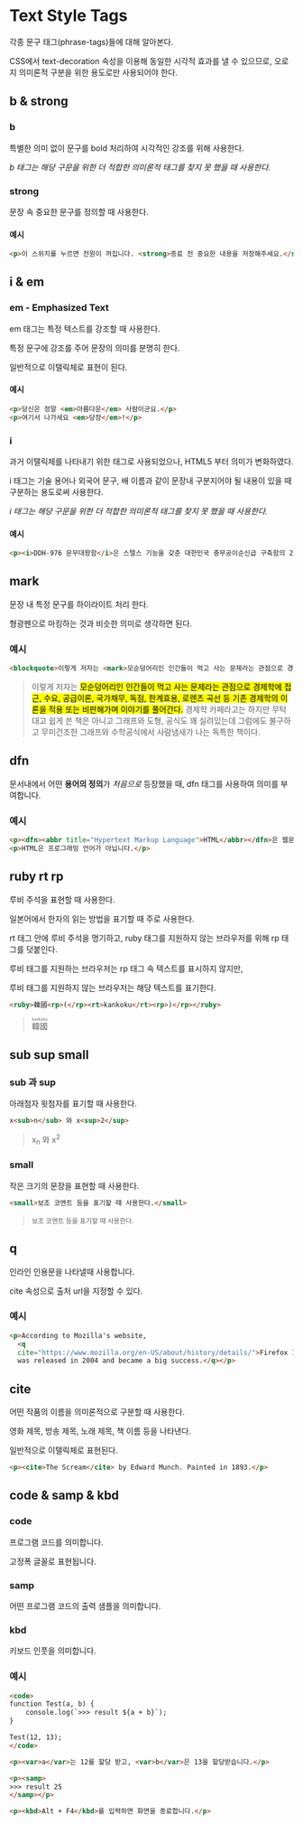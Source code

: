 # Text Style Tags

각종 문구 태그(phrase-tags)들에 대해 알아본다.

CSS에서 text-decoration 속성을 이용해 동일한 시각적 효과를 낼 수 있으므로, 오로지 의미론적 구분을 위한 용도로만 사용되어야 한다.

## b & strong

### b

특별한 의미 없이 문구를 bold 처리하여 시각적인 강조를 위해 사용한다.

*b 태그는 해당 구문을 위한 더 적합한 의미론적 태그를 찾지 못 했을 때 사용한다.*

### strong

문장 속 중요한 문구를 정의할 때 사용한다.

#### 예시

```html
<p>이 스위치를 누르면 전원이 꺼집니다. <strong>종료 전 중요한 내용을 저장해주세요.</strong></p>
```

## i & em

### em - Emphasized Text

em 태그는 특정 텍스트를 강조할 때 사용한다.

특정 문구에 강조를 주어 문장의 의미를 분명히 한다.

일반적으로 이탤릭체로 표현이 된다.

#### 예시

```html
<p>당신은 정말 <em>아름다운</em> 사람이군요.</p>
<p>여기서 나가세요 <em>당장</em>!</p>
```

### i

과거 이탤릭체를 나타내기 위한 태그로 사용되었으나, HTML5 부터 의미가 변화하였다.

i 태그는 기술 용어나 외국어 문구, 배 이름과 같이 문장내 구분지어야 될 내용이 있을 때 구분하는 용도로써 사용한다.

*i 태그는 해당 구문을 위한 더 적합한 의미론적 태그를 찾지 못 했을 때 사용한다.*

#### 예시

```html
<p><i>DDH-976 문무대왕함</i>은 스텔스 기능을 갖춘 대한민국 충무공이순신급 구축함의 2번함이다.</p>
```

## mark

문장 내 특정 문구를 하이라이트 처리 한다.

형광펜으로 마킹하는 것과 비슷한 의미로 생각하면 된다.

### 예시

```html
<blockquote>이렇게 저자는 <mark>모순덩어리인 인간들이 먹고 사는 문제라는 관점으로 경제학에 접근, 수요, 공급이론, 국가채무, 독점, 한계효용, 로렌츠 곡선 등 기존 경제학의 이론을 적용 또는 비판해가며 이야기를 풀어간다.</mark> 경제학 카페라고는 하지만 무턱대고 쉽게 쓴 책은 아니고 그래프와 도형, 공식도 꽤 실려있는데 그럼에도 불구하고 무미건조한 그래프와 수학공식에서 사람냄새가 나는 독특한 책이다.</blockquote>
```

<blockquote>이렇게 저자는 <mark>모순덩어리인 인간들이 먹고 사는 문제라는 관점으로 경제학에 접근, 수요, 공급이론, 국가채무, 독점, 한계효용, 로렌츠 곡선 등 기존 경제학의 이론을 적용 또는 비판해가며 이야기를 풀어간다.</mark> 경제학 카페라고는 하지만 무턱대고 쉽게 쓴 책은 아니고 그래프와 도형, 공식도 꽤 실려있는데 그럼에도 불구하고 무미건조한 그래프와 수학공식에서 사람냄새가 나는 독특한 책이다.</blockquote>

## dfn

문서내에서 어떤 **용어의 정의**가 *처음으로* 등장했을 때, dfn 태그를 사용하여 의미를 부여합니다.

### 예시

```html
<p><dfn><abbr title="Hypertext Markup Language">HTML</abbr></dfn>은 웹문서의 각 내용과 속성에 대한 부분을 구조적으로 구분하여 기록하기 위해 사용하는 언어입니다.</p>
<p>HTML은 프로그래밍 언어가 아닙니다.</p>
```

## ruby rt rp

루비 주석을 표현할 때 사용한다.

일본어에서 한자의 읽는 방법을 표기할 때 주로 사용한다.

rt 태그 안에 루비 주석을 명기하고, ruby 태그를 지원하지 않는 브라우저를 위해 rp 태그를 덧붙인다.

루비 태그를 지원하는 브라우저는 rp 태그 속 텍스트를 표시하지 않지만,

루비 태그를 지원하지 않는 브라우저는 해당 텍스트를 표기한다.

```html
<ruby>韓國<rp>(</rp><rt>kankoku</rt><rp>)</rp></ruby>
```

> <ruby>韓國<rp>(</rp><rt>kankoku</rt><rp>)</rp></ruby>

## sub sup small

### sub 과 sup

아래첨자 윗첨자를 표기할 때 사용한다.

```html
x<sub>n</sub> 와 x<sup>2</sup>
```

> x<sub>n</sub> 와 x<sup>2</sup>

### small

작은 크기의 문장을 표현할 때 사용한다.

```html
<small>보조 코멘트 등을 표기할 때 사용한다.</small>
```

> <small>보조 코멘트 등을 표기할 때 사용한다.</small>

## q

인라인 인용문을 나타낼때 사용합니다.

cite 속성으로 출처 url을 지정할 수 있다.

### 예시 

```html
<p>According to Mozilla's website,
  <q
  cite="https://www.mozilla.org/en-US/about/history/details/">Firefox 1.0
  was released in 2004 and became a big success.</q></p>
```

## cite

어떤 작품의 이름을 의미론적으로 구분할 때 사용한다.

영화 제목, 방송 제목, 노래 제목, 책 이름 등을 나타낸다.

일반적으로 이탤릭체로 표현된다.

```html
<p><cite>The Scream</cite> by Edward Munch. Painted in 1893.</p>
```

## code & samp & kbd

### code

프로그램 코드를 의미합니다.

고정폭 글꼴로 표현됩니다.

### samp

어떤 프로그램 코드의 출력 샘플을 의미합니다.

### kbd

키보드 인풋을 의미합니다.

### 예시

```html
<code>
function Test(a, b) {
    console.log(`>>> result ${a + b}`);
}

Test(12, 13);
</code>

<p><var>a</var>는 12를 할당 받고, <var>b</var>은 13을 할당받습니다.</p>

<p><samp>
>>> result 25
</samp></p>

<p><kbd>Alt + F4</kbd>를 입력하면 화면을 종료합니다.</p>
```
